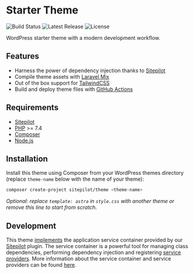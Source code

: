 # Starter Theme

<p>
    <img src="https://img.shields.io/github/workflow/status/sitepilot/theme/build" alt="Build Status">
    <img src="https://img.shields.io/github/v/release/sitepilot/theme" alt="Latest Release">
    <img src="https://img.shields.io/github/license/sitepilot/theme" alt="License">
</p>

WordPress starter theme with a modern development workflow.

## Features

* Harness the power of dependency injection thanks to [Sitepilot](https://github.com/sitepilot/sitepilot-plugin)
* Compile theme assets with [Laravel Mix](https://laravel-mix.com)
* Out of the box support for [TailwindCSS](https://tailwindcss.com/)
* Build and deploy theme files with [GitHub Actions](.github/workflows/build.yml)

## Requirements

* [Sitepilot](https://github.com/sitepilot/sitepilot-plugin)
* [PHP](https://www.php.net/manual/en/install.php) >= 7.4 
* [Composer](https://getcomposer.org/download/)
* [Node.js](http://nodejs.org/)

## Installation

Install this theme using Composer from your WordPress themes directory (replace `theme-name` below with the name of your theme):

```bash
composer create-project sitepilot/theme <theme-name>
```

_Optional: replace `template: astra` in `style.css` with another theme or remove this line to start from scratch._

## Development

This theme [implements](./functions.php) the application service container provided by our [Sitepilot](https://github.com/sitepilot/sitepilot-plugin/) plugin. The service container is a powerful tool for managing class dependencies, performing dependency injection and registering [service providers](./app/Providers/). More information about the service container and service providers can be found [here](https://github.com/sitepilot/sitepilot-plugin/).
